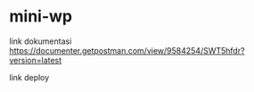 # mini-wp

link dokumentasi
https://documenter.getpostman.com/view/9584254/SWT5hfdr?version=latest

link deploy